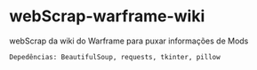 # webScrap-warframe-wiki

webScrap da wiki do Warframe para puxar informações de Mods

```bash
Depedências: BeautifulSoup, requests, tkinter, pillow
```
